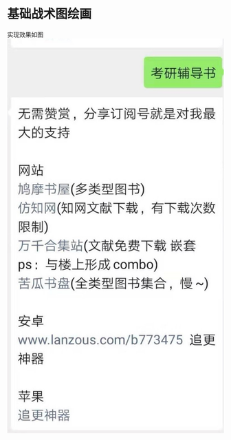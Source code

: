 # 基础战术图绘画

实现效果如图
![Image text](https://github.com/Fzkin/-/blob/master/img-folder/%E5%BE%AE%E4%BF%A1%E5%9B%BE%E7%89%87_20191020155848.jpg)
